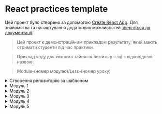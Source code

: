 # React practices template

Цей проект було створено за допомогою
[Create React App](https://github.com/facebook/create-react-app). Для знайомства
та налаштування додаткових можливостей
[зверніться до документації](https://facebook.github.io/create-react-app/docs/getting-started).

> Цей проект є демонстраційним прикладом результату, який мають отримати
> студенти під час практики.

> Приклад коду для кожного зайняття лежить у гілці з відповідною назвою:

> Module-(номер модулю)/Less-(номер уроку)

<details>
  <summary>Створення репозиторію за шаблоном</summary>

## Створення репозиторію за шаблоном

Використовуйте цей репозиторій як шаблон для створення репозиторію свого
проекту. Для цього натисніть на кнопку `«Use this template»` та оберіть опцію
`«Create a new repository»`, як показано на зображенні.

![Creating repo from a template step 1](./assets/template-step-1.png) Далі, у
Вас відкриється сторінка створення нового репозиторію. Заповніть поле імені та
переконайтесь, що репозиторій публічний, після цього натисніть кнопку
`«Create repository from template»`.

![Creating repo from a template step 2](./assets/template-step-2.png) Після
того, як репозиторій буде створено, необхідно перейти до налаштувань цього
репозиторію, а саме: `Settings` > `Actions` > `General`, як показано на
зображенні.

![Settings GitHub Actions permissions step 1](./assets/gh-actions-perm-1.png)

Скролимо сторінку до самого низу. Далі, у секції `«Workflow permissions»`
потрібно обрати опцію `«Read and write permissions»` та поставити галочку на
чекбокс. Це необхідно для автоматизації процесу деплоя проекту.

![Settings GitHub Actions permissions step 2](./assets/gh-actions-perm-2.png)
Тепер, Ви маєте власний репозиторій проекту, з такою ж самою структурою файлів
та папок, як на шаблоні. Далі, працюйте з ним, як з будь-яким особистим
репозиторієм, клонуйте його мобі на компʼютер, пишіть код, робіть коміти та
відправляйте їх на GitHub.

</details>
<details>
  <summary>Модуль 1</summary>
  
###
<details>
  <summary>Заняття 1</summary>

### Заняття 1

-   [ ] Створити шаблон проекту з
        [шаблону для ДЗ](https://github.com/goitacademy/react-homework-template#readme)
-   [ ] Налаштувати проект згідно
        [Readme](https://github.com/goitacademy/react-homework-template#readme)
-   [ ] Перевірити деплой
-   [ ] Клонувати проект на ПК
-   [ ] Створити гілку `Module-01/Less-01` для практики

---

-   [ ] Розглянути структуру проекту
-   [ ] Розглянути детально файли `index.js`, `index.css`, `App.jsx`
-   [ ] Почистити файл `App.jsx` щоб він рендерив пустий фрагмент
-   [ ] Відправити файл `users.json` студентам, щоб вони додали його собі.
    > (файл містить масив юзерів, який потрібно зарендерити)
-   [ ] Розглянути файл `users.json`, як виглядає, що містить, що маємо
        зарендерити

---

-   [ ] У файлі `App.jsx`, зробити імпорт `users` з файлу `users.json`
-   [ ] Створити компонент `UsersList.jsx`
-   [ ] Зарендерити компонент `UsersList.jsx` в компоненті `App.jsx`
-   [ ] Передати через пропси `users` з компоненту `App.jsx` </br>в компонент
        `UsersList.jsx`. (далі `компонент 1`)
-   [ ] В `компоненті 1`, отримуємо users за допомогою деструктуризації пропсів
-   [ ] В рендері `компоненту 1`, створюємо `<ul></ul>`, де запускаємо
        </br>метод `map` по масиву `users`.
-   [ ] На кожній ітерації створюємо `<li></li>`, де як текст має бути імʼя
        юреза.
-   [ ] Дивимось результат в браузері. Вікриваємо консоль та обговорюємо
        помилку.
-   [ ] Фіксимо її. Додаємо пропс `key` зі значенням `id` юзера, елементу
        `<li></li>`.
-   [ ] Дивимось результат в браузері.
-   [ ] Створюємо всередені елементу `<li></li>` теги та наповнюємо </br>їх з
        даними юзера, згідно завдання.
-   [ ] Перевіряємо результат.

---

-   [ ] Створюємо новий компонент `User.jsx` (далі `компонент 2`)
-   [ ] Забираємо розмітку, яку повертає метод `map` в `компоненті 1` та
        </br>додаємо її в рендер `компоненту 2`.
-   [ ] Імпортуємо `компонент 2` в `компонент 1`.
-   [ ] Додаємо рендер `компоненту 2` як результат виконання методу `map`.
-   [ ] Передаємо через пропси `компоненту 2` параметр `user` </br>(елемент
        ітерації методу `map`)
-   [ ] Робимо деструктуризацію `user` з пропсів та глибоку деструктуризацію
        всіх необхідних ключів.
-   [ ] Дивимось результат в браузері. Вікриваємо консоль та обговорюємо
        помилку.
-   [ ] Фіксимо її. Додаємо пропс `key` зі значенням `id` юзера, `компоненту 2`.
-   [ ] Дивимось результат в браузері.
-   [ ] Інсталюємо пакет `'prop-types'`
-   [ ] Розписуємо обʼєкт `propTypes` для `компоненту 2`
-   [ ] Розписуємо обʼєкт `propTypes` для `компоненту 1`

---

-   [ ] Виконуємо коміт та пуш в гілку `Module-01/Less-01`
-   [ ] Створюємо `Pull request` на гілку `main`. Мержимо.

---

---

</details>

<details>
  <summary>Заняття 2</summary>
  
### Заняття 2

-   [ ] Створюємо нову гілку `Module-01/Less-02`

---

-   [ ] Створюємо пустий компонент `Section.jsx`
-   [ ] Огортаємо ним компонент `UsersList.jsx` (в рендері `App.jsx`)
-   [ ] Також огортаємо ним рендер компоненту `User.jsx` (тобто елемент
        `<li></li>`)
-   [ ] В компоненті `Section.jsx` додаємо в рендер парний тег
        `<section></section>`
-   [ ] Дивимось результат в браузері.
-   [ ] Оговорюємо зі студентами, яким чином зарендерити компоненти, </br>які ми
        огорнули в `<Section>`. (пропс children)
-   [ ] Додаємо {children} в рендер між тегами `<section>`

```javascript
<section>{children}</section>
```

---

-   [ ] Переходимо в `App.jsx` та передаємо компоненту `Section` пропс
        title='Users List'
-   [ ] В компоненті `Section.jsx` додаємо в деструктуризацію пропс `title`.
-   [ ] Додаємо тег `<h2>` з текстом `title` в середину тегу
        `<section></section>`
-   [ ] Аналізуємо зі студентами ситуцію, що пропс `title` приходить не завжди.
-   [ ] Додаємо рендер за умовою, за допомогою `&&`.

---

> module.css

-   [ ] Створюємо файл `Section.module.css`
-   [ ] В цьому файлі пишемо селектор з невеликою стилізацією (на свій смак) для
        класу `.baseSection`
-   [ ] В компоненті `Section` імпортуємо стилі з `Section.module.css`
-   [ ] Додаємо клас `.baseSection` тегу `<section>`
-   [ ] Дивимось результат в браузері.
-   [ ] У файлі `Section.module.css` створюємо ще один селектор для класу
        `.superSection`
-   [ ] В цьому селекторі необхідно повторити всі стилі з попереднього
        селектору</br> та додати свої, оговорюємо це зі студентами. (`composes`)
-   [ ] Використовуємо `composes` для повторення стилів та дописуємо додатково
        якісь (на власний смак)
-   [ ] В компоненті `Section` обговорюємо зі студентами як зробити
        додавання</br> класу за умою, в залежності від пропсу `title`.

---

> styled-components

-   [ ] Інсталюємо бібліотеку `styled-components@5.3.10`
-   [ ] Створюємо файл `User.styled.js`
-   [ ] Імпортуємо в нього `styled` з бібліотеки `styled-components`
-   [ ] Інсталюємо розширення `vscode-styled-components` (для `VSCode`)
-   [ ] Cтворюємо компонент `Title` для стилізації тегу `<h2>`
-   [ ] Прописуємо елементарні стилі (за смаком)
-   [ ] Імпортуємо `Title` у компонент `User.jsx` та замінюємо ним тег `<h2>`
-   [ ] Дивимось результат в браузері.
-   [ ] Обговорюємо як додати обробку `:hover` на компонент `Title`. Додаємо.
-   [ ] У файлі `User.styled.js` cтворюємо ще один компонент `Text` для
        стилізації тегу `<p>`
-   [ ] Додаємо якусь базову стилізацію (на свій смак)
-   [ ] У компоненті `User` замінюємо тег `<p>`, в якому рендериться
        </br>інформація з `email`, на компонент `Text`.
-   [ ] У файлі `User.styled.js` cтворюємо ще один компонент `NativeText`
        </br>для стилізації тегу `<span>`
-   [ ] У компоненті `User` огортаємо значення `{emeil}` в компонент
        `NativeText`

```javascript
<Text>
    Email: <NativeText>{email}</NativeText>
</Text>
```

-   [ ] Оговорюємо як реалізувати підхід, щоб при наведенні на текст
        `Email:`</br> спрацював `hover-ефект` на компоненті `NativeText`.
-   [ ] Реалізовуємо цю логіку.

---

-   [ ] В компоненті `User` створюємо змінну `isEndedBiz`, </br>в яку заносимо
        результат перевірки - чи закінчується пропс `email` словом `biz`.
-   [ ] Обговорюємо, як в залежності від значення змінної `isEndedBiz` змінити
        колір компоненту `NativeText`
-   [ ] Передаємо компоненту `NativeText` пропс `isEndedBiz`.
-   [ ] В компоненті `NativeText` змінюємо колір тексту в залежності від пропсу
        `isEndedBiz`.

---

-   [ ] Виконуємо коміт та пуш в гілку `Module-01/Less-02`
-   [ ] Створюємо `Pull request` на гілку `main`. Мержимо.

---

</details>

</details>
<details>
  <summary>Модуль 2</summary>
  
###
<details>
  <summary>Заняття 1</summary>

### Заняття 1

-   [ ] Створюємо нову гілку `Module-02/Less-01`

---

-   [ ] Перероблюємо компонент `App` на класовий
-   [ ] Додаємо стейт з ключиком `users`, дефолтним значенням якого,</br> буде
        масив імпортований з файлу `users.json`
-   [ ] Змінюємо передачу пропсів в компонент `UsersList`, з урахуванням стейту.
-   [ ] Додаємо деструктуризацію зі стейту в метод `render`

---

-   [ ] У файлі `Users.styled.js` створюємо стилізований компонент</br>
        `StyledButton` для тегу `<button>`
-   [ ] Додаємо цей компонент в рендер компоненту `User`
-   [ ] Обговорюємо зі студентами логіку реалізації видалення юзера
-   [ ] Створюємо у компоненті `App` метод `deleteUser`
-   [ ] Параметром цей меод має приймати `userId`
-   [ ] Обговорюємо роботу з `setState` від попереднього значення
-   [ ] Викликаємо цей метод та фільтруємо `prevState.users` за умовою
        неспівпадіння по `id`

```javascript
this.setState(prev => ({
    users: prev.users.filter(({ id }) => id !== userId),
}))
```

-   [ ] Передаємо метод `deleteUser` як пропс в компонент `UserList`.
-   [ ] В компоненті `UserList` забираємо пропс `deleteUser` та</br> передаємо
        далі в компонент `User`.
-   [ ] Доповнюємо обʼєкт `propTypes`

---

-   [ ] В компоненті `User` додаємо подію `onClick` на компонент `StyledButton`
-   [ ] Обговорюємо як правильно викликати метод `deleteUser`, щоб передати йому
        `id`
-   [ ] На `onClick` додаємо анонімний кол-бек, де викликаємо </br> метод
        `deleteUser` передаючи йому `id`

```javascript
<StyledButton onClick={() => deleteUsers(id)}>
```

-   [ ] Перевіряємо результат в браузері.

---

-   [ ] У файлі `users.json` додаємо кожному обʼєкту нову властивість
        </br>`hasJob` зі значенням `false`
-   [ ] В уомпненті `User` додаємо в рендер компонент `Text`, де текстом
        </br>буде: `Has Jsob: {hasJob.toString()}`
-   [ ] Додаємо в рендер ще один компонент `StyledButton` з </br>текстом
        `Change job Status`
-   [ ] Обговорюємо реалізацію зміни статусу юзера
-   [ ] Створюємо в компоненті `App` метод `changeUserStatus`
-   [ ] Реалізовуємо логіку зміни статусу
-   [ ] Передаємо цей метод через пропси так як і метод `deleteUser`, </br>в
        компонент `UsersList` потім далі в `User`
-   [ ] По анології з `deleteUser` викликаємо метод `changeUserStatus` </br>по
        кліку на `StyledButton` та передаємо йому `id` юзера
-   [ ] Перевіряємо результат в браузері.

---

-   [ ] Виконуємо коміт та пуш в гілку `Module-02/Less-01`
-   [ ] Створюємо `Pull request` на гілку `main`. Мержимо.

---

</details>

###

<details>
  <summary>Заняття 2</summary>

### Заняття 2

-   [ ] Створюємо нову гілку `Module-02/Less-02`

---

-   [ ] Створюємо новий компонент `Button`.
-   [ ] Цей компонент має рендерити `<button>` з атрибутом `"button"` та</br>
        текстом `{text}`, який ми отримуємо з пропсів.
-   [ ] Також додаємо подію `onClick` яка має викликати метод </br>`handleClick`
        який ми отримуємо з пропсів.
-   [ ] В компоненті `App` імпортуємо компонент `Button` та додаємо в рендер.
-   [ ] Передаємо йому пропс `text` зі значенням `'Open modal'`.
-   [ ] Додаємо новий ключ `isShowForm` в стейт, з дефолтним значенням `false`.
-   [ ] Створюємо функцію `openForm` для зміни цього стейту на `true`.
-   [ ] Передаємо компоненту `Button` пропс `handleClick` </br>значенням якого
        буде ф-я `openForm`

---

-   [ ] Створюємо новий класовий компонент `Form`.
-   [ ] Цьому компоненту в рендері створюємо розмітку для форми.

```javascript
<form>
    <label>Name:
        <input type="text" name="name"/>
    </label>
    <label>Email:
        <input type="email" name="email">
    </label>
    <button>Save</button>
</form>
```

-   [ ] Додаємо компоненту `Form` стейт з ключами `name` та `email`.
-   [ ] Додаємо інпутам атрибут `value` з відповідними значеннями зі стейту.
-   [ ] Cтврюємо метод `handleChange`.
-   [ ] В параметрах цього метода робимо глибоку деструктуризацію </br>для
        значень `name` та `value`.
-   [ ] В методі виконуємо зміну стейту в залежності від значення `name`

```javascript
this.setState({ [name]: value })
```

-   [ ] Імпортуємо компонент `Form` в компонент `App`.
-   [ ] Створюємо рендер за умовою:

```javascript
{
    isShowForm ? <Form /> : <Button />
}
```

---

-   [ ] В компоненті `App` створюємо метод `addUser`, який приймає </br>параметр
        `data`. (це буде обʼєкт з ключами `name` та `email` юзера)
-   [ ] Інсталюємо пакет `nanoid`
-   [ ] В методі `addUser` створюємо обʼєкт `newUser` з такими ключами:
-   [ ] Ключ `id` значенням якого буде результат виклику `nanoid`.
-   [ ] Ключ `isHasJob` зі значенням `false`
-   [ ] Розпилюємо, за допомогою спред оператора в середину обʼєкту
        </br>`newUser` обʼєкт `data` з параметрів ф-ї.
-   [ ] Далі необхідно змінити стейт `users` додавши до нього обʼєкт нового
        юзера `newUser`.

---

-   [ ] Передаємо метод `addUser` компоненту `Form` через пропси.
-   [ ] В компоненті `Form` створюємо метод `handleSubmit`.
-   [ ] В методі реалізовуємо логіку для обробки події `submit`.
-   [ ] Забираємо необхідні значення з `event`
-   [ ] Викликаємо метод `addUser` передаючи йому розпилений стейт.
-   [ ] Повертаємо стейт до дефолтного стану.
-   [ ] Додаємо на форму подію `onSubmit` з методом `handleSubmit`

---

-   [ ] В компоненті `App` створюємо метод `closeForm`
-   [ ] Метод має змінювати стейт `isShowForm` на значення `false`.
-   [ ] Передаємо цей метод як пропс компоненту `Form`
-   [ ] Викликаємо метод `closeForm` в методі `handleSubmit` компоненту `Form`.

---

-   [ ] Інсталюємо бібліотеку `formik`
-   [ ] Створюємо компонент `FormikForm`
-   [ ] Розгортаємо пустий компонент
-   [ ] Переписуємо логіку роботи компоненту `Form` з використанням
        </br>бібліотеки `formik`
-   [ ] По завершенню порівнюємо компоненти та тестуємо в браузері.

---

-   [ ] Виконуємо коміт та пуш в гілку `Module-02/Less-02`
-   [ ] Створюємо `Pull request` на гілку `main`. Мержимо.

---

</details>
</details>
<details>
  <summary>Модуль 3</summary>
  
###
<details>
  <summary>Заняття 1</summary>

### Заняття 1

-   [ ] Створюємо нову гілку `Module-03/Less-01`

---

-   [ ] Необхідно реалізувати логіку збереження користувачів в `localStorage`
-   [ ] В компоненті `App` реалізовуємо метод `componentDidUpdate`
-   [ ] В середені методу реалізовуємо логіку:
    > Якщо додано або видалено користувача, виконуємо запис нових даних в
    > `localStorage`
-   [ ] Для цього додаємо умову:

```javascript
if (prevState.users !== this.state.users)
    localStorage.setItem(USERS_KEY, JSON.stringify(this.state.users))
```

-   [ ] Дивимось результат в браузері, виконуємо декілька дій для зміни та
        оновлюємо сторінку.

---

-   [ ] Обговорюємо зі студентами необхідну подальшу логіку.
-   [ ] Потрібно додати метод `componentDidMount`
-   [ ] В цьому методі потрібно реалізувати логіку зчитування данних з
        `localStorage`
-   [ ] Для цього необхідно спочатку забрати дані з `localStorage` та записати в
        змінну `localData`
-   [ ] Далі перевірити чи в змінній `localData` щось існує.
-   [ ] При позитивному результаті, парсимо данні та записуємо в стейт `users`
-   [ ] Дивимось результат в браузері, видаляємо всіх користувачів. та оновлюємо
        сторінку.

---

-   [ ] Обговорюємо логіку реалізації дефолтного відображення користувачів.
-   [ ] Для реаліації, необхідно розширити умову в методі `componentDidMount`,
        додавши перевірку на довжину масиву з `localStorage`

```javascript
JSON.parse(localData).length > 0
```

-   [ ] Та при негативному результаті, записуємо в стейт дані з файлу
        `users.json`
-   [ ] Також змінюємо дефолтне значення стейту `users` на `null` та додаємо
        рендер за умовою для компоненту `UsersList`

---

-   [ ] Стоврюємо компонент `Modal`
-   [ ] Створюємо файл для компонентів стилізації модального вікна.
    > Можна скинути студентам готовий файл стилізованих компонентів
    > `Modal.Styled.js`
-   [ ] Компонент `Modal` буде приймати обʼєкт `user`
-   [ ] На базі стилізованих компонентів та обʼєкту `user`, будуємо рендер

---

-   [ ] Обговорюємо логіку реалізації відкриття модального вікна
-   [ ] В компоненті `App` додаємо новий стейт `userDetails`
-   [ ] Створюємо новий метод `openDetails`, який приймає обʼєкт `user` та
        записує його в стейт `userDetails`
-   [ ] В компоненті `User` додаємо в рендер ще одну кнопку для відкриття
        детальної інформації.
-   [ ] Передаємо метод `openDetails` пропсами в компонент `User`
-   [ ] Додаємо його на клік відкриття детальної інформації.
-   [ ] В компоненті `App` додаємо рендер компоненту `Modal` за умовою
        `userDetails`
-   [ ] Тестуємо

---

-   [ ] В компоненті `App` створюємо метод `closeDetails`
-   [ ] В методі змінюємо стейт `userDetails` на дефолтний
-   [ ] Передаємо цей метод пропсами в компонент `Modal` та додаємо на подію
        `onClick` на кнопку закриття

---

-   [ ] Виконуємо коміт та пуш в гілку `Module-03/Less-01`
-   [ ] Створюємо `Pull request` на гілку `main`. Мержимо.

---

</details>
<details>
  <summary>Заняття 2</summary>

### Заняття 2

-   [ ] Створюємо нову гілку `Module-03/Less-02`

---

-   [ ] Ціль зайняття - використати запити на бекенд для отримання юзерів
-   [ ] Рекомендуємо використовувати цей
        [Api](https://dummyjson.com 'dummyjson.com')
-   [ ] Знайомимо студентів з Api. Як використовувати, які є запити, що можна
        реалізувати.

---

-   [ ] Даємо завдання релізувати функцію для отримання всіх юзерів.
-   [ ] Для цього, необхідно створити окрему папку `api` поруч з папкою
        `components`, а в ній файл `api.js`
-   [ ] В цьому файлі необхідно створити функцію `getAllUsers`
-   [ ] Функція має робити `GET` запит на бекен для отримання всіх юзерів за
        допомогою бібліотеки `axios`
    > Потрібно інсталювати бібліотеку `axios`
-   [ ] Функція має використовувати `async await`
-   [ ] Функція має повертати деструктуризований обʼєкт `data`

---

-   [ ] В компоненті `App` необхідно видалити імпорт `json файлу` та змінити
        дефолтне значення стейту `users` на `null`
-   [ ] Також необхідно прибрати використання `localStorage`
-   [ ] Далі потрібно реалізувати виклик функції `getAllUsers` в залежності від
        зміни стейту `isShowUsers`
-   [ ] Створюємо метод `handleUsers`
-   [ ] В методі реалізовуємо логіку виклику функції `getAllUsers` за допомогою
        `try catch`
-   [ ] Обговорюємо принцип роботи запиту та необхідність показувати
        користувачеві `Loading` та `Error` якщо він є.
-   [ ] Додаємо два нових стейти `isLoading` та `error`
-   [ ] Робимо деструктуризацію відповіді функції `getAllUsers` та перезаписуємо
        стейт `users`
-   [ ] Далі необхідно в методі `componentDidUpdate` додати виклик методу
        `handleUsers` за умови, що змінився стейт `isShowUsers` і він має
        значення `true`
-   [ ] Додаємо рендер за умовою для стейту `isLoading` та `error`.

---

-   [ ] Далі необхідно реалізувати логіку `Load more`
-   [ ] Для цього додаємо в рендер з `UsersList` компонент `Button`
-   [ ] Обговорюємо зі студентами, що має відбуватись по кліку та як реалізувати
        цю логіку

---

-   [ ] Додаємо новий стейт `page`
-   [ ] Cтворюємо метод `loadMore`, який збільшує стейт `page` на одиницю
-   [ ] Створюємо 2 статичні змінні `limit` та `skip` з дефолтним станом `10`
-   [ ] Розширюємо логіку функції `getUsers`, вона буде приймати 2 параметри
        `skip` `limit`, які будуть передаватись як параметри запиту
-   [ ] Розширюємо логіку функції `handleUsers`, вона буде приймати параметр
        `page`.
-   [ ] Далі необхідно створити формулу для знаходження значення `skip` для
        наступних сторінок.

```javascript
const skip = page * App.skip - App.limit
```

-   [ ] Тепер потрібно передати статичне значення `limit` та локальне значення
        `skip` у виклик функції `getAllUsers`
-   [ ] Також, необхідно переписати зміну стейту `users` враховуючі попередній
        стан та дефолтне значення `null`
-   [ ] Доповнюємо логіку методу `componentDidUpdate`. Додаємо залежність від
        стейту `page` та передаємо `page` аргументом у виклик методу
        `handleUsers`

---

-   [ ] Наступним кроком необхідно реалізувати логіку `hide users`
-   [ ] Для цього в метод `componentDidUpdate` додаємо зміну стейту до
        дефолтного, за умови що `isShowUsers` змінився і має значення `false`

```javascript
this.setState({ page: 1, users: null })
```

---

-   [ ] Виконуємо коміт та пуш в гілку `Module-03/Less-02`
-   [ ] Створюємо `Pull request` на гілку `main`. Мержимо.

---

</details>
</details>

<details>
  <summary>Модуль 4</summary>
  
###
<details>
  <summary>Заняття 1</summary>

### Заняття 1

-   [ ] Створюємо нову гілку `Module-04/Less-01`

---

-   [ ] Метою даної практи є зміна використання класових компонентів на
        функціональні з хуками.
-   [ ] Оговорюємо це зі студентами та розпочинаємо з компоненту `App`

---

-   [ ] У файлі `App.jsx` коментуємо весь класовий компонент та створюємо
        замість нього функціональний.
-   [ ] Все що було в стейті класового компоненту переписуємо з використанням
        хука `useState`
-   [ ] Замість статичних змінних створюємо глобальні
-   [ ] Переписуємо всі мметоди на функції з використанням методів з хука
        `useState` в залежності від назви стейту.
    > setUsers, setIsshowUsers, setIsLoading...
-   [ ] Переписуємо логіку методу `componentDidUpdate` на використання хука
        `useEffect`
-   [ ] Прибираємо використання `this` та `this.state` з `return`

---

-   [ ] Додаємо в `api.js` нову функцію `createUser`, для `POST` запиту на
        створення нового юзера
-   [ ] Переписуємо функцію `addUser` на опрацювання запиту `createUser`
-   [ ] Результат запиту необхідно засетити в існуючий масив юзерів

---

-   [ ] Також переписуємо компонент `FormikForm` на використання хука
        `useFormik`.
-   [ ] Змінюємо класовий компонент `Modal` на функціональний з використанням
        хуків.

---

-   [ ] Виконуємо коміт та пуш в гілку `Module-04/Less-01`
-   [ ] Створюємо `Pull request` на гілку `main`. Мержимо.

---

</details>

<details>
  <summary>Заняття 2</summary>

### Заняття 2

-   [ ] Створюємо нову гілку `Module-04/Less-02`

---

-   [ ] Додаємо в `api.js` нову функцію `searchUser`, для пошуку юзера за імʼям.
-   [ ] Функція має приймати параметр `query` який передається в запит

---

-   [ ] Створюємо новий компонент `SearchForm`
-   [ ] В компоненті має бути реалізована проста контрольована форма на хуках

---

-   [ ] В компоненті `App` створюємо нову функцію `getSearchResult`
-   [ ] Функція має приймати параметр `searchQuery` та робити запит `searchUser`
        з цим парамтером. Результат маємо сетити в стейт `users`
-   [ ] Додаємо в рендер компонент `SearchForm` та передаємо через пропси йому
        функцію `getSerachResult`
-   [ ] В компоненті `SearchForm` створюємо метод `handleSubmit` в якому
        викликаємо метод `getSerachResult` та передаємо йому стейт `searchQuery`

---

-   [ ] В методі `getSerachResult` реалізуємо логіку, якщо пошук не дав
        результатів
-   [ ] У звʼязку з незручністю реалізації повідомлень, додаємо використання
        бібліотеки `react-hot-toast`
-   [ ] Додаємо в рендер компонент `Toaster` імпортований з бібліотеки
-   [ ] Продовжуємо реалізацію логіки пошуку за допомогою методу `toast`
-   [ ] Переписуємо відображення помилок та лоадінга на використання методу
        `toast` (За бажанням)

---

-   [ ] Додаємо логіку `load more` для пошуку
-   [ ] Обговорюємо як це можна реалізувати
-   [ ] Додаємо в компонент `App` новий стейт `searchQuery`
-   [ ] Створюємо новий `useEffect`, який буде слідкувати за стейтом
        `searchQuery` та якщо він `true` то викликатиме метод `getSerachResult`
        передаючи йому стейт `searchQuery`
-   [ ] Тепер необхідно створити окремий метод `handleSearchQuery` для зміни
        стейту `searchQuery`
-   [ ] Передаємо його в компонент `SearchForm` замість пропсу `getSearchQuery`
-   [ ] Додаємо в залежність `useEffect-у` стейт `page` та передаємо його
        аргументом функції `getSearchQuery`
-   [ ] Доповнюємо функціонал методу `getSearchQuery` формулою:

```javascript
const skip = page * SKIP - LIMIT
```

-   [ ] Передаємо функції `searchUsers` додаткові аргументи `skip` та `limit` і
        змінюємо запит використовуючи ці аргументи.

---

-   [ ] Далі потрібно чистити стейт `users` та скидувати значення сторінки при
        новому пошуку.
-   [ ] Для цього додаємо нову умову в `useEffect`:

```javascript
page === 1 && setUsers(null)
```

-   [ ] Та скидуємо значення `page` на `1` у функції `handleSearchQuery`

---

-   [ ] Далі необхідно рендер за умовою для кнопки `Load more...`:

```javaScript
users.length > LIMIT
```

---

-   [ ] Виконуємо коміт та пуш в гілку `Module-04/Less-02`
-   [ ] Створюємо `Pull request` на гілку `main`. Мержимо.

---

</details>
</details>

<details>
  <summary>Модуль 5</summary>
  
###
<details>
  <summary>Заняття 1</summary>

### Заняття 1

-   [ ] Створюємо нову гілку `Module-05/Less-01`

---

-   [ ] Мета практики - додати в проект маршрутизацію
    > npm install react-router-dom

---

-   [ ] У файлі `index.js` огортаємо компонент `App` у компонент `BrowserRouter`
-   [ ] Далі необхідно створити новий компонент `App`
-   [ ] В рендері `App` створюємо перший роут за адресою `'/'`
-   [ ] Елементом даного роуту буде компонент `Layout`, який надалі необхідно
        створити
-   [ ] Компонент `Layout` має рендерити тег `header` чілдреном якого буде
        компонент `Navigate`, який надалі необхідно створити
-   [ ] Комопнент `Navigate` має рендерити наступний шаблон:

```javascript
<nav>
    <ul>
        <li>
            <StyledNavLink to="/">Home</StyledNavLink>
        </li>
        <li>
            <StyledNavLink to="/users">Users</StyledNavLink>
        </li>
    </ul>
</nav>
```

-   [ ] Компонент `StyledNavLink` це має бути стилізований компонент `NavLink` з
        бібліотеки `react-router-dom`

---

-   [ ] В компоненті `App` роут який рендерить `Layout` потрібно зробити парним
        та всередені створити ще 2 роути
-   [ ] Перший роут має бути `Індексним` та рендерити `HomePage`
-   [ ] Другий має мати адресу `'users'` та рендерити `UsersPage`

---

-   [ ] Далі необхідно створити ці компоненти - сторінки в окремій папці `pages`
-   [ ] Компоненти мають рендерити звичайні теги `h1` з назвою сторінки

---

-
-   [ ] Далі в компоненті `Layout` після тегу `header` необхідно додати тег
        `main` в якому в якості чілдрена зарендерити компонент `Outlet`

---

-   [ ] Далі на сторінку `HomePage` необхідно перенести логіку для рендеру
        компоненту `UsersList` зі старого файлу `App copy`
-   [ ] Та потрібно налаштувати запит за юзерами при монтуванні сторінки

---

-   [ ] Далі необхідно в компоненті `User` необхідно змінити логіку кнопки
        `Show Details` на компонент `Link`. Маршрут має вести на `'/users/:id'`
-   [ ] Тепер в компоненті `App` необхідно додати роут для цього маршруту.
        Елементом цього роуту має бути елемент `UserDetailsPage`

---

-   [ ] В компоненті `UserDetailsPage` необхідно реалізувати логіку запиту за
        одним юзером по `id`
-   [ ] Цей `id` необхідно отримати за допомогою хука `useParams`
-   [ ] В рендері має бути компонент `User` який потрібно налаштувати для
        можливості перевикористання

---

-   [ ] Сторінка `UsersPage` має рендерити компонент `SearchForm` та компонент
        `UsersList` з результатами пошуку
-   [ ] Логіку переносимо з компоненту `App copy`

---

-   [ ] Виконуємо коміт та пуш в гілку `Module-05/Less-01`
-   [ ] Створюємо `Pull request` на гілку `main`. Мержимо.

---

</details>
<details>
  <summary>Заняття 1</summary>

### Заняття 1

-   [ ] Створюємо нову гілку `Module-05/Less-02`

---

-   [ ] Мета практики - розширити функціонал використовуючи хуки
        `useSearchParams` `useLocation` `useNavigate`

---

-   [ ] На сторінці `UsersPage` необхідно реалізувати логіку пошуку
        використовуючи адресний рядок
-   [ ] Для цього використаємо хук `useSearchParams`
-   [ ] Метод `setSearchParams` маємо передати через пропси в компонент
        `SearchForm`
-   [ ] В методі `handleChange` компоненту `SearchForm` необхідно викликати
        метод `setSearchParams` передаючи йому такий обʼєкт `{ search: value }`

-   [ ] Далі в компоненті `UsersPage` необхідно створити змінну `searchQuery`
-   [ ] В неї ми маємо за допомогою хука `useMemo` зберегти значення з адресного
        рядку за ключем `search`

```javascript
const searchQuery = useMemo(
    () => searchParams.get('search') ?? '',
    [searchParams]
)
```

-   [ ] Далі метод `handleSearchQuery` більше не отримує ні яких параметрів, а
        функції `setSearch` маємо передати новий аргумент `searchQuery`
-   [ ] Тепер необхідно через пропси передати значення `searchQuery` компоненту
        `SearchForm` та передати його в пропс `value` тегу `input`
-   [ ] Також необхідно очистити адресний рядок коли з інпута все видалено
-   [ ] Для цього можна використати хук `useEffect` в якому передати в метод
        `setSearchParams` пустий обʼєкт коли `searchQuery` пустий

---

-   [ ] Також зі сторінки пошуку ми маємо потрапляти на сторінку детальної
        інформації
-   [ ] Щоб це працювало, необхідно в компоненті `User`, в `StyledLink`, в пропс
        `to` передати значення в залежності від `location.pathname`

---

-   [ ] Далі компоненту `User` маємо додати 2 кнопки для отримання постів та
        туду юзера
-   [ ] Кнопки мають відображатися лише коли ми на сторінці з детальною
        інформацією
-   [ ] По кліку на кнопку `Posts` або `Todos` маємо переходити на вкладений
        маршрут `users/:id/posts | users/:id/todos`
-   [ ] Для цих маршрутів в компоненті `App` потрібно створити вкладені в
        маршрут `users/:id` роути
-   [ ] Вони мають рендерети компоненти `Posts` та `Todos` які надалі необхідно
        створити

---

-   [ ] В компоненті `Posts` потрібно робити запит на отримання всіх постів
        поточного юзера
-   [ ] Для цього необхідно створити новий функцію для запиту в `api.js`
-   [ ] Далі за допомогою `useParams` забрати `id` поточного юзера та передати
        аргументом у функцію запиту
-   [ ] Запит має відбуватися при монтуванні компоненту за допомогою хука
        `useEffect`
-   [ ] Компонент має рендерити список постів

---

-   [ ] Для компоненту `Todos` логіка абсолютно ідентична

---

-   [ ] Тепер компонент `User` має рендерити батон для повернення на попередню
        сторінку
-   [ ] Це має бути саме кнопка. Логіка переходу має бути виконана за допомогою
        хука `useNavigate`
-   [ ] Для того щоб перейти на попередній маршрут маємо забрати значення ключа
        `state` з обʼєкту `location` та передати в метод `navigate`
-   [ ] Також тепер необхідно в компонент `StyledLink` передати в пропс `state`
        обʼєкт `location`

---

-   [ ] Наступне що потрібно зробити, це використати `code-splitting` за
        допомогою `lazy`
-   [ ] Також необхідно видалити всі старі компоненти та код який не
        використовується

---

-   [ ] Виконуємо коміт та пуш в гілку `Module-05/Less-02`
-   [ ] Створюємо `Pull request` на гілку `main`. Мержимо.

---

</details>
</details>
